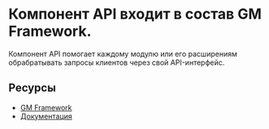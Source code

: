 # Компонент API входит в состав GM Framework.

Компонент API помогает каждому модулю или его расширениям обрабратывать запросы клиентов через свой API-интерфейс.

## Ресурсы
- [GM Framework](https://apps.gearmagic.ru/framework)
- [Документация](https://apps.gearmagic.ru/component/framework-api)

